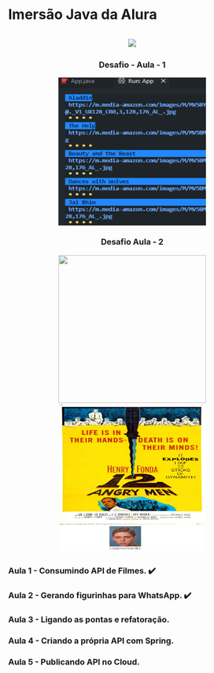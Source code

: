 
<h1 style="display: inline-block;" align="center">Imersão Java da Alura</h1>

<p align="center">
<img src="http://img.shields.io/static/v1?label=STATUS&message=EM%20DESENVOLVIMENTO&color=GREEN&style=for-the-badge">
</p>

<h3 align="center">Desafio - Aula - 1</h3>
<p align="center">
<img align="center" width="300" height="300" src="https://github.com/LucasCosta0011/Imersao-Java-Stickers-Alura/blob/main/desafio-terminal.png">
</p>

<h3 align="center">Desafio Aula - 2</h3>
<p align="center">
<img style="display: inline-block;" align="center" width="300" height="300" src="https://github.com/LucasCosta0011/Imersao-Java-Stickers-Alura/blob/main/The%20Dark%20Knight.png">
<img style="display: inline-block;" align="center" width="300" height="300" src="https://github.com/LucasCosta0011/Imersao-Java-Stickers-Alura/blob/main/12%20Angry%20Men.png">
</p>

##
### Aula 1 - Consumindo API de Filmes. ✔️
### Aula 2 - Gerando figurinhas para WhatsApp. ✔️
### Aula 3 - Ligando as pontas e refatoração.
### Aula 4 - Criando a própria API com Spring.
### Aula 5 - Publicando API no Cloud.
##
